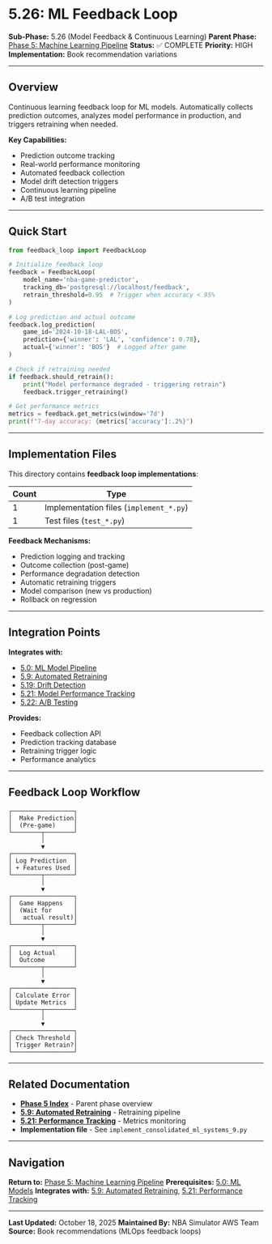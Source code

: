 # 5.26: ML Feedback Loop

**Sub-Phase:** 5.26 (Model Feedback & Continuous Learning)
**Parent Phase:** [Phase 5: Machine Learning Pipeline](../PHASE_5_INDEX.md)
**Status:** ✅ COMPLETE
**Priority:** HIGH
**Implementation:** Book recommendation variations

---

## Overview

Continuous learning feedback loop for ML models. Automatically collects prediction outcomes, analyzes model performance in production, and triggers retraining when needed.

**Key Capabilities:**
- Prediction outcome tracking
- Real-world performance monitoring
- Automated feedback collection
- Model drift detection triggers
- Continuous learning pipeline
- A/B test integration

---

## Quick Start

```python
from feedback_loop import FeedbackLoop

# Initialize feedback loop
feedback = FeedbackLoop(
    model_name='nba-game-predictor',
    tracking_db='postgresql://localhost/feedback',
    retrain_threshold=0.95  # Trigger when accuracy < 95%
)

# Log prediction and actual outcome
feedback.log_prediction(
    game_id='2024-10-18-LAL-BOS',
    prediction={'winner': 'LAL', 'confidence': 0.78},
    actual={'winner': 'BOS'}  # Logged after game
)

# Check if retraining needed
if feedback.should_retrain():
    print("Model performance degraded - triggering retrain")
    feedback.trigger_retraining()

# Get performance metrics
metrics = feedback.get_metrics(window='7d')
print(f"7-day accuracy: {metrics['accuracy']:.2%}")
```

---

## Implementation Files

This directory contains **feedback loop implementations**:

| Count | Type |
|-------|------|
| 1 | Implementation files (`implement_*.py`) |
| 1 | Test files (`test_*.py`) |

**Feedback Mechanisms:**
- Prediction logging and tracking
- Outcome collection (post-game)
- Performance degradation detection
- Automatic retraining triggers
- Model comparison (new vs production)
- Rollback on regression

---

## Integration Points

**Integrates with:**
- [5.0: ML Model Pipeline](../5.0_machine_learning_models.md)
- [5.9: Automated Retraining](../5.9_automated_retraining/)
- [5.19: Drift Detection](../5.19_drift_detection/)
- [5.21: Model Performance Tracking](../5.21_model_performance_tracking/)
- [5.22: A/B Testing](../5.22_ab_testing/)

**Provides:**
- Feedback collection API
- Prediction tracking database
- Retraining trigger logic
- Performance analytics

---

## Feedback Loop Workflow

```
┌─────────────────┐
│  Make Prediction│
│  (Pre-game)     │
└────────┬────────┘
         │
         ▼
┌─────────────────┐
│ Log Prediction  │
│ + Features Used │
└────────┬────────┘
         │
         ▼
┌─────────────────┐
│  Game Happens   │
│  (Wait for      │
│   actual result)│
└────────┬────────┘
         │
         ▼
┌─────────────────┐
│  Log Actual     │
│  Outcome        │
└────────┬────────┘
         │
         ▼
┌─────────────────┐
│ Calculate Error │
│ Update Metrics  │
└────────┬────────┘
         │
         ▼
┌─────────────────┐
│ Check Threshold │
│ Trigger Retrain?│
└─────────────────┘
```

---

## Related Documentation

- **[Phase 5 Index](../PHASE_5_INDEX.md)** - Parent phase overview
- **[5.9: Automated Retraining](../5.9_automated_retraining/)** - Retraining pipeline
- **[5.21: Performance Tracking](../5.21_model_performance_tracking/)** - Metrics monitoring
- **Implementation file** - See `implement_consolidated_ml_systems_9.py`

---

## Navigation

**Return to:** [Phase 5: Machine Learning Pipeline](../PHASE_5_INDEX.md)
**Prerequisites:** [5.0: ML Models](../5.0_machine_learning_models.md)
**Integrates with:** [5.9: Automated Retraining](../5.9_automated_retraining/), [5.21: Performance Tracking](../5.21_model_performance_tracking/)

---

**Last Updated:** October 18, 2025
**Maintained By:** NBA Simulator AWS Team
**Source:** Book recommendations (MLOps feedback loops)
